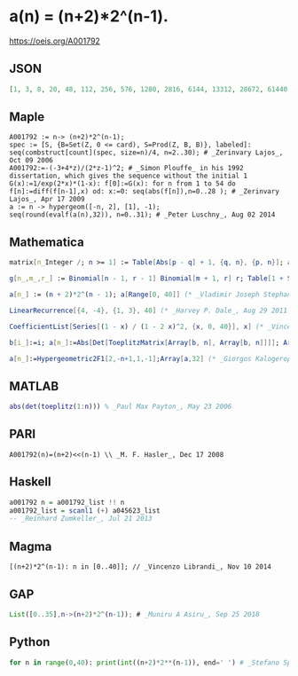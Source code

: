 # a\(n\) \= \(n\+2\)\*2^\(n\-1\)\.
https://oeis.org/A001792
## JSON
```JSON
[1, 3, 8, 20, 48, 112, 256, 576, 1280, 2816, 6144, 13312, 28672, 61440, 131072, 278528, 589824, 1245184, 2621440, 5505024, 11534336, 24117248, 50331648, 104857600, 218103808, 452984832, 939524096, 1946157056, 4026531840, 8321499136, 17179869184, 35433480192]
```
## Maple
```Maple
A001792 := n-> (n+2)*2^(n-1);
spec := [S, {B=Set(Z, 0 <= card), S=Prod(Z, B, B)}, labeled]: seq(combstruct[count](spec, size=n)/4, n=2..30); # _Zerinvary Lajos_, Oct 09 2006
A001792:=-(-3+4*z)/(2*z-1)^2; # _Simon Plouffe_ in his 1992 dissertation, which gives the sequence without the initial 1
G(x):=1/exp(2*x)*(1-x): f[0]:=G(x): for n from 1 to 54 do f[n]:=diff(f[n-1],x) od: x:=0: seq(abs(f[n]),n=0..28 ); # _Zerinvary Lajos_, Apr 17 2009
a := n -> hypergeom([-n, 2], [1], -1);
seq(round(evalf(a(n),32)), n=0..31); # _Peter Luschny_, Aug 02 2014
```
## Mathematica
```Mathematica
matrix[n_Integer /; n >= 1] := Table[Abs[p - q] + 1, {q, n}, {p, n}]; a[n_Integer /; n >= 1] := Abs[Det[matrix[n]]] (* Josh Locker (joshlocker(AT)macfora.com), Apr 29 2004 *)
```
```Mathematica
g[n_,m_,r_] := Binomial[n - 1, r - 1] Binomial[m + 1, r] r; Table[1 + Sum[g[n, k - n, r], {r, 1, k}, {n, 1, k - 1}], {k, 1, 29}] (* _Geoffrey Critzer_, Jul 02 2009 *)
```
```Mathematica
a[n_] := (n + 2)*2^(n - 1); a[Range[0, 40]] (* _Vladimir Joseph Stephan Orlovsky_, Feb 09 2011 *)
```
```Mathematica
LinearRecurrence[{4, -4}, {1, 3}, 40] (* _Harvey P. Dale_, Aug 29 2011 *)
```
```Mathematica
CoefficientList[Series[(1 - x) / (1 - 2 x)^2, {x, 0, 40}], x] (* _Vincenzo Librandi_, Nov 10 2014 *)
```
```Mathematica
b[i_]:=i; a[n_]:=Abs[Det[ToeplitzMatrix[Array[b, n], Array[b, n]]]]; Array[a, 40] (* _Stefano Spezia_, Sep 25 2018 *)
```
```Mathematica
a[n_]:=Hypergeometric2F1[2,-n+1,1,-1];Array[a,32] (* _Giorgos Kalogeropoulos_, Jan 04 2022 *)
```
## MATLAB
```MATLAB
abs(det(toeplitz(1:n))) % _Paul Max Payton_, May 23 2006
```
## PARI
```PARI
A001792(n)=(n+2)<<(n-1) \\ _M. F. Hasler_, Dec 17 2008
```
## Haskell
```Haskell
a001792 n = a001792_list !! n
a001792_list = scanl1 (+) a045623_list
-- _Reinhard Zumkeller_, Jul 21 2013
```
## Magma
```Magma
[(n+2)*2^(n-1): n in [0..40]]; // _Vincenzo Librandi_, Nov 10 2014
```
## GAP
```GAP
List([0..35],n->(n+2)*2^(n-1)); # _Muniru A Asiru_, Sep 25 2018
```
## Python
```Python
for n in range(0,40): print(int((n+2)*2**(n-1)), end=' ') # _Stefano Spezia_, Oct 16 2018
```
